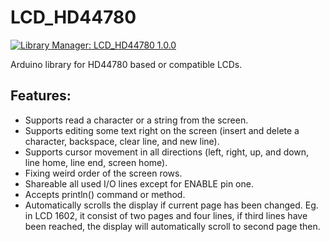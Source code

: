 # LCD_HD44780

[![Library Manager: LCD_HD44780 1.0.0](https://www.ardu-badge.com/badge/LCD_HD44780.svg)](https://www.ardu-badge.com/LCD_HD44780)

Arduino library for HD44780 based or compatible LCDs.

## Features:
  - Supports read a character or a string from the screen.
  - Supports editing some text right on the screen (insert and delete a character, backspace, clear line, and new line).
  - Supports cursor movement in all directions (left, right, up, and down, line home, line end, screen home).
  - Fixing weird order of the screen rows.
  - Shareable all used I/O lines except for ENABLE pin one.
  - Accepts println() command or method.
  - Automatically scrolls the display if current page has been changed. Eg. in LCD 1602, it consist of two pages and four lines, if third lines have been reached, the display will automatically scroll to second page then.
